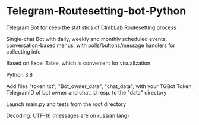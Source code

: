 # Telegram-Routesetting-bot-Python
Telegram Bot for keep the statistics of ClmbLab Routesetting process

Single-chat Bot with daily, weekly and monthly scheduled events, conversation-based menus, with polls/buttons/message handlers for collecting info

Based on Excel Table, which is convenient for visualization. 

Python 3.8

Add files "token.txt", "Bot_owner_data", "chat_data", with your TGBot Token, TelegramID of bot owner and chat_id resp. to the "data" directory

Launch main.py and tests from the root directory

Decoding: UTF-16 (messages are on russian lang)

